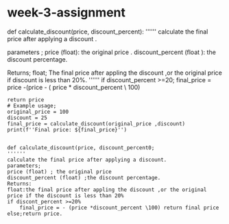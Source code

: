 # week-3-assignment
def calculate_discount(price, discount_percent):
''''''
calculate the final price after applying a discount .

parameters ;
price (float): the original price .
discount_percent (float ): the discount percentage.

Returns;
float; The final price after appling the discount ,or the original price if discount is less than 20%.
''''''
if discount_percent >=20;
     final_price = price -(price - ( price * discount_percent \ 100)

    return price 
    # Example usage;
    original_price = 100
    discount = 25
    final_price = calculate_discount(original_price ,discount)
    print(f''Final price: ${final_price}'')


    def calculate_discount(price, discount_percent0;
    ''''''
    calculate the final price after applying a discount.
    parameters;
    price (float) ; the original price 
    discount_percent (float) ;the discount percentage.
    Returns:
    float:the final price after appling the discount ,or the original price if the discount is less than 20%
    if discont_percent >=20%
        final_price = - (price *discount_percent \100) return final price else;return price.
